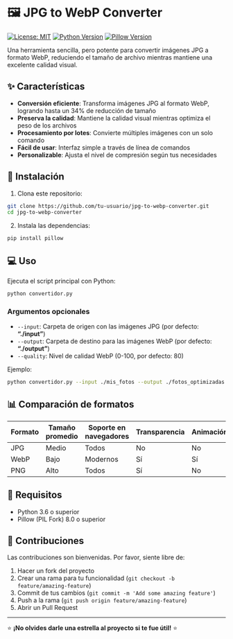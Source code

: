 # 🖼️ JPG to WebP Converter

[![License: MIT](https://img.shields.io/badge/License-MIT-yellow.svg)](https://opensource.org/licenses/MIT)
[![Python Version](https://img.shields.io/badge/python-3.6+-blue.svg)](https://www.python.org/downloads/)
[![Pillow Version](https://img.shields.io/badge/Pillow-8.0+-green.svg)](https://python-pillow.org/)

Una herramienta sencilla, pero potente para convertir imágenes JPG a formato WebP, reduciendo el tamaño de archivo mientras mantiene una excelente calidad visual.

## ✨ Características

- **Conversión eficiente**: Transforma imágenes JPG al formato WebP, logrando hasta un 34% de reducción de tamaño
- **Preserva la calidad**: Mantiene la calidad visual mientras optimiza el peso de los archivos
- **Procesamiento por lotes**: Convierte múltiples imágenes con un solo comando
- **Fácil de usar**: Interfaz simple a través de línea de comandos
- **Personalizable**: Ajusta el nivel de compresión según tus necesidades

## 🚀 Instalación

1. Clona este repositorio:
```bash
git clone https://github.com/tu-usuario/jpg-to-webp-converter.git
cd jpg-to-webp-converter
```
2. Instala las dependencias:
```bash
pip install pillow
```

## 💻 Uso

Ejecuta el script principal con Python:

```bash
python convertidor.py
```

### Argumentos opcionales

- `--input`: Carpeta de origen con las imágenes JPG (por defecto: **“./input”**)
- `--output`: Carpeta de destino para las imágenes WebP (por defecto: **“./output”**)
- `--quality`: Nivel de calidad WebP (0-100, por defecto: 80)

Ejemplo:
```bash
python convertidor.py --input ./mis_fotos --output ./fotos_optimizadas --quality 75
```

## 📊 Comparación de formatos

| Formato | Tamaño promedio | Soporte en navegadores | Transparencia | Animación |
|---------|-----------------|------------------------|---------------|-----------|
| JPG     | Medio           | Todos                  | No            | No        |
| WebP    | Bajo            | Modernos               | Sí            | Sí        |
| PNG     | Alto            | Todos                  | Sí            | No        |

## 🔧 Requisitos

- Python 3.6 o superior
- Pillow (PIL Fork) 8.0 o superior

## 👥 Contribuciones

Las contribuciones son bienvenidas. Por favor, siente libre de:

1. Hacer un fork del proyecto
2. Crear una rama para tu funcionalidad (`git checkout -b feature/amazing-feature`)
3. Commit de tus cambios (`git commit -m 'Add some amazing feature'`)
4. Push a la rama (`git push origin feature/amazing-feature`)
5. Abrir un Pull Request


_________

⭐️ **¡No olvides darle una estrella al proyecto si te fue útil!** ⭐️